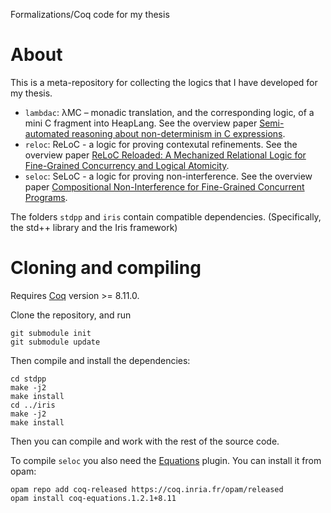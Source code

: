 Formalizations/Coq code for my thesis

# About

This is a meta-repository for collecting the logics that I have
developed for my thesis.

- `lambdac`: λMC – monadic translation, and the corresponding logic,
  of a mini C fragment into HeapLang.
  See the overview paper [Semi-automated reasoning about non-determinism in C expressions](http://cs.ru.nl/~dfrumin/wpc/iris-c-monad.pdf). 
- `reloc`: ReLoC - a logic for proving contexutal refinements.
  See the overview paper [ReLoC Reloaded: A Mechanized Relational Logic for Fine-Grained Concurrency and Logical Atomicity](https://arxiv.org/abs/2006.13635).
- `seloc`: SeLoC - a logic for proving non-interference.
  See the overview paper [Compositional Non-Interference for Fine-Grained Concurrent Programs](https://arxiv.org/abs/1910.00905).


The folders `stdpp` and `iris` contain compatible dependencies.
(Specifically, the std++ library and the Iris framework)

# Cloning and compiling

Requires [Coq](https://coq.inria.fr/) version >= 8.11.0.

Clone the repository, and run

```
git submodule init
git submodule update
```

Then compile and install the dependencies:

```
cd stdpp
make -j2
make install
cd ../iris
make -j2
make install
```

Then you can compile and work with the rest of the source code.

To compile `seloc` you also need the [Equations](https://github.com/mattam82/Coq-Equations) plugin.
You can install it from opam:
```
opam repo add coq-released https://coq.inria.fr/opam/released
opam install coq-equations.1.2.1+8.11
```
